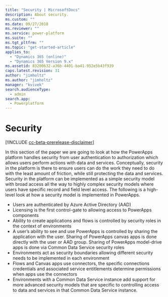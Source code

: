 ```yaml
---
title: "Security | MicrosoftDocs"
description: About security.
ms.custom: ""
ms.date: 09/27/2018
ms.reviewer: ""
ms.service: power-platform
ms.suite: ""
ms.tgt_pltfrm: ""
ms.topic: "get-started-article"
applies_to: 
  - "Dynamics 365 (online)"
  - "Dynamics 365 Version 9.x"
ms.assetid: 83200632-a36b-4401-ba41-952e5b43f939
caps.latest.revision: 31
author: "jimholtz"
ms.author: "jimholtz"
manager: "kvivek"
search.audienceType: 
  - admin
search.app: 
  - Powerplatform
---
```

# Security

[!INCLUDE [cc-beta-prerelease-disclaimer](../includes/cc-beta-prerelease-disclaimer.md)]

In this section of the paper we are going to look at how the PowerApps platform handles security from user authentication to authorization which allows users perform actions with data and services. Conceptually, security in the platform is there to ensure users can do the work they need to do with the least amount of friction, while still protecting the data and services. Security in the platform can be implemented as a simple security model with broad access all the way to highly complex security models where users have specific record and field level access. The following is a high-level look at how a security model is implemented in PowerApps.

- Users are authenticated by Azure Active Directory (AAD)
- Licensing is the first control-gate to allowing access to PowerApps components
- Ability to create applications and flows is controlled by security roles in the context of environments
- A user’s ability to see and use PowerApps is controlled by sharing the application with the user. Sharing of PowerApps canvas apps is done directly with the user or AAD group. Sharing of PowerApps model-drive apps is done via Common Data Service security roles
- Environments act as security boundaries allowing different security needs to be implemented in each environment
- Flows and Canvas apps use connectors, the specific connections credentials and associated service entitlements determine permissions when apps use the connectors
- Environments with a Common Data Service instance add support for more advanced security models that are specific to controlling access to data and services in that Common Data Service instance.